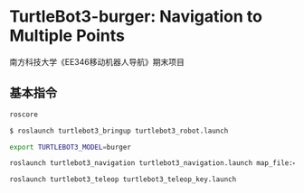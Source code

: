 # TurtleBot3-burger: Navigation to Multiple Points

南方科技大学《EE346移动机器人导航》期末项目

## 基本指令

```bash
roscore
```

```bash
$ roslaunch turtlebot3_bringup turtlebot3_robot.launch
```

```bash
export TURTLEBOT3_MODEL=burger
```

```bash
roslaunch turtlebot3_navigation turtlebot3_navigation.launch map_file:=$HOME/mmap.yaml
```

```bash
roslaunch turtlebot3_teleop turtlebot3_teleop_key.launch
```
